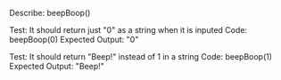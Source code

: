 Describe: beepBoop()

Test: It should return just "0" as a string when it is inputed
Code: 
beepBoop(0)
Expected Output: "0"

Test: It should return "Beep!" instead of 1 in a string
Code:
beepBoop(1)
Expected Output: "Beep!"